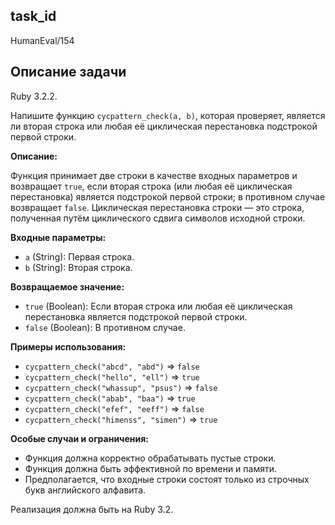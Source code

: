 ## task_id
HumanEval/154

## Описание задачи
Ruby 3.2.2.

Напишите функцию `cycpattern_check(a, b)`, которая проверяет, является ли вторая строка или любая её циклическая перестановка подстрокой первой строки.

**Описание:**

Функция принимает две строки в качестве входных параметров и возвращает `true`, если вторая строка (или любая её циклическая перестановка) является подстрокой первой строки; в противном случае возвращает `false`.  Циклическая перестановка строки — это строка, полученная путём циклического сдвига символов исходной строки.

**Входные параметры:**

* `a` (String): Первая строка.
* `b` (String): Вторая строка.

**Возвращаемое значение:**

* `true` (Boolean): Если вторая строка или любая её циклическая перестановка является подстрокой первой строки.
* `false` (Boolean): В противном случае.

**Примеры использования:**

* `cycpattern_check("abcd", "abd")` => `false`
* `cycpattern_check("hello", "ell")` => `true`
* `cycpattern_check("whassup", "psus")` => `false`
* `cycpattern_check("abab", "baa")` => `true`
* `cycpattern_check("efef", "eeff")` => `false`
* `cycpattern_check("himenss", "simen")` => `true`


**Особые случаи и ограничения:**

* Функция должна корректно обрабатывать пустые строки.
* Функция должна быть эффективной по времени и памяти.
* Предполагается, что входные строки состоят только из строчных букв английского алфавита.


Реализация должна быть на Ruby 3.2.

